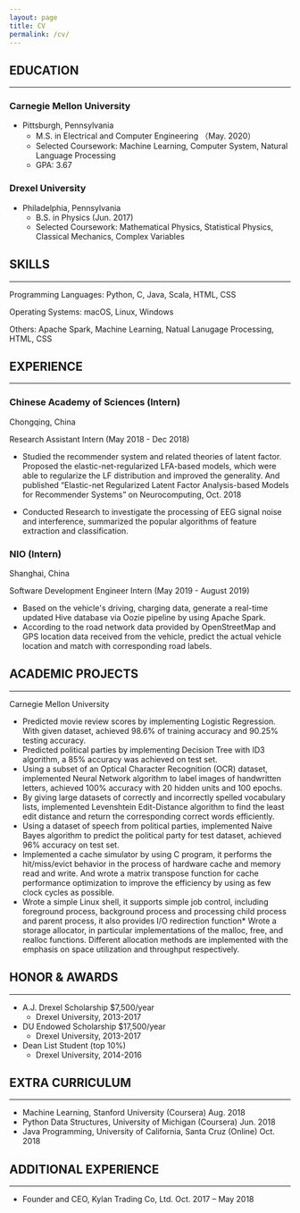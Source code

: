 ```yaml
---
layout: page
title: CV
permalink: /cv/
---
```


## EDUCATION

---

### Carnegie Mellon University

* Pittsburgh, Pennsylvania
  * M.S. in Electrical and Computer Engineering  （May. 2020）
  * Selected Coursework: Machine Learning, Computer System, Natural Language Processing
  * GPA: 3.67

### Drexel University

* Philadelphia, Pennsylvania
  * B.S. in Physics (Jun. 2017)
  * Selected Coursework: Mathematical Physics, Statistical Physics, Classical Mechanics, Complex Variables

## SKILLS

---

Programming Languages: Python, C, Java, Scala, HTML, CSS

Operating Systems: macOS, Linux, Windows

Others: Apache Spark, Machine Learning, Natual Lanugage Processing, HTML, CSS

## EXPERIENCE

---

### Chinese Academy of Sciences (Intern)

Chongqing, China

Research Assistant Intern      (May 2018 - Dec 2018)

* Studied the recommender system and related theories of latent factor. Proposed the elastic-net-regularized LFA-based models, which were able to regularize the LF distribution and improved the generality. And published “Elastic-net Regularized Latent Factor Analysis-based Models for Recommender Systems” on Neurocomputing, Oct. 2018
  
* Conducted Research to investigate the processing of EEG signal noise and interference, summarized the popular algorithms of feature extraction and classification.

### NIO (Intern)

Shanghai, China

Software Development Engineer Intern (May 2019 - August 2019)

* Based on the vehicle's driving, charging data, generate a real-time updated Hive database via Oozie pipeline by using Apache Spark.
* According to the road network data provided by OpenStreetMap and GPS location data received from the vehicle, predict the actual vehicle location and match with corresponding road labels.

## ACADEMIC PROJECTS

---

Carnegie Mellon University

* Predicted movie review scores by implementing Logistic Regression. With given dataset, achieved 98.6% of training accuracy and 90.25% testing accuracy.
* Predicted political parties by implementing Decision Tree with ID3 algorithm, a 85% accuracy was achieved on test set.
* Using a subset of an Optical Character Recognition (OCR) dataset, implemented Neural Network algorithm to label images of handwritten letters, achieved 100% accuracy with 20 hidden units and 100 epochs.
* By giving large datasets of correctly and incorrectly spelled vocabulary lists, implemented Levenshtein Edit-Distance algorithm to find the least edit distance and return the corresponding correct words efficiently.
* Using a dataset of speech from political parties, implemented Naive Bayes algorithm to predict the political party for test dataset, achieved 96% accuracy on test set.
* Implemented a cache simulator by using C program, it performs the hit/miss/evict behavior in the process of hardware cache and memory read and write. And wrote a matrix transpose function for cache performance optimization to improve the efficiency by using as few clock cycles as possible.
* Wrote a simple Linux shell, it supports simple job control, including foreground process, background process and processing child process and parent process, it also provides I/O redirection function* Wrote a storage allocator, in particular implementations of the malloc, free, and realloc functions. Different allocation methods are implemented with the emphasis on space utilization and throughput respectively.

## HONOR & AWARDS

---


* A.J. Drexel Scholarship $7,500/year
  * Drexel University, 2013-2017
* DU Endowed Scholarship $17,500/year
  * Drexel University, 2013-2017
* Dean List Student (top 10%)
  * Drexel University, 2014-2016

## EXTRA CURRICULUM

---

* Machine Learning, Stanford University (Coursera) Aug.  2018
* Python Data Structures, University of Michigan (Coursera) Jun. 2018
* Java Programming, University of California, Santa Cruz (Online) Oct. 2018

## ADDITIONAL EXPERIENCE

---

* Founder and CEO, Kylan Trading Co, Ltd. Oct. 2017 – May  2018
